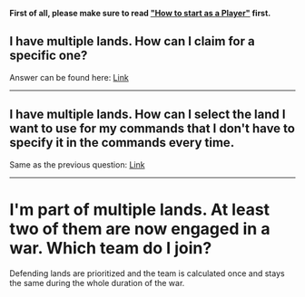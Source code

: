 **First of all, please make sure to read ["How to start as a Player"](How-to-Start-as-a-Player) first.**

## I have multiple lands. How can I claim for a specific one?
Answer can be found here: [Link](https://wiki.incredibleplugins.com/lands/for-players/commands#current-edit-land)

***

## I have multiple lands. How can I select the land I want to use for my commands that I don't have to specify it in the commands every time.
Same as the previous question: [Link](https://wiki.incredibleplugins.com/lands/for-players/commands#current-edit-land)

***

# I'm part of multiple lands. At least two of them are now engaged in a war. Which team do I join?
Defending lands are prioritized and the team is calculated once and stays the same during the whole duration of the war.


 

